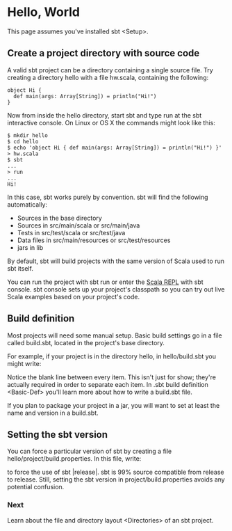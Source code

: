 Hello, World
============

This page assumes you've installed sbt \<Setup\>.

Create a project directory with source code
-------------------------------------------

A valid sbt project can be a directory containing a single source file.
Try creating a directory hello with a file hw.scala, containing the
following:

    object Hi {
      def main(args: Array[String]) = println("Hi!")
    }

Now from inside the hello directory, start sbt and type run at the sbt
interactive console. On Linux or OS X the commands might look like this:

``` {.sourceCode .text}
$ mkdir hello
$ cd hello
$ echo 'object Hi { def main(args: Array[String]) = println("Hi!") }' > hw.scala
$ sbt
...
> run
...
Hi!
```

In this case, sbt works purely by convention. sbt will find the
following automatically:

-   Sources in the base directory
-   Sources in src/main/scala or src/main/java
-   Tests in src/test/scala or src/test/java
-   Data files in src/main/resources or src/test/resources
-   jars in lib

By default, sbt will build projects with the same version of Scala used
to run sbt itself.

You can run the project with sbt run or enter the [Scala
REPL](http://www.scala-lang.org/node/2097) with sbt console. sbt console
sets up your project's classpath so you can try out live Scala examples
based on your project's code.

Build definition
----------------

Most projects will need some manual setup. Basic build settings go in a
file called build.sbt, located in the project's base directory.

For example, if your project is in the directory hello, in
hello/build.sbt you might write:

Notice the blank line between every item. This isn't just for show;
they're actually required in order to separate each item. In
.sbt build definition \<Basic-Def\> you'll learn more about how to write
a build.sbt file.

If you plan to package your project in a jar, you will want to set at
least the name and version in a build.sbt.

Setting the sbt version
-----------------------

You can force a particular version of sbt by creating a file
hello/project/build.properties. In this file, write:

to force the use of sbt |release|. sbt is 99% source compatible from
release to release. Still, setting the sbt version in
project/build.properties avoids any potential confusion.

### Next

Learn about the file and directory layout \<Directories\> of an sbt
project.
